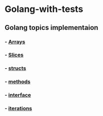 # Golang-with-tests
## Golang topics implementaion
### - [Arrays](code/Arrays)
### - [Slices](code/Slices)
### - [structs](code/structs)
### - [methods](code/methods)
### - [interface](code/interface)
### - [iterations](code/iterations)
